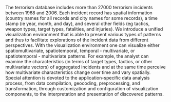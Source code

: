
The terrorism database includes more than 27000 terrorism incidents between 1968 and 2006. Each incident record has spatial information (country names for all records and city names for some records), a time stamp (ie year, month, and day), and several other fields (eg tactics, weapon types, target types, fatalities, and injuries). We introduce a unified visualization environment that is able to present various types of patterns and thus to facilitate explorations of the incident data from different perspectives. With the visualization environment one can visualize either spatiomultivariate, spatiotemporal, temporal - multivariate, or spatiotemporal - multivariate patterns. For example, the analyst can examine the characteristics (in terms of target types, tactics, or other multivariate vectors) of aggregated incidents and at the same time perceive how multivariate characteristics change over time and vary spatially. Special attention is devoted to the application-specific data analysis process, from data compilation, geocoding, preprocessing, and transformation, through customization and configuration of visualization components, to the interpretation and presentation of discovered patterns.
